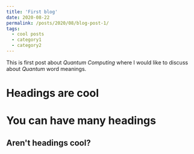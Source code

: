```yaml
---
title: 'First blog'
date: 2020-08-22
permalink: /posts/2020/08/blog-post-1/
tags:
  - cool posts
  - category1
  - category2
---
```


This is first post about *Quantum Computing* where I would like 
to discuss about _Quantum_ word meanings.


Headings are cool
======

You can have many headings
======

Aren't headings cool?
------
